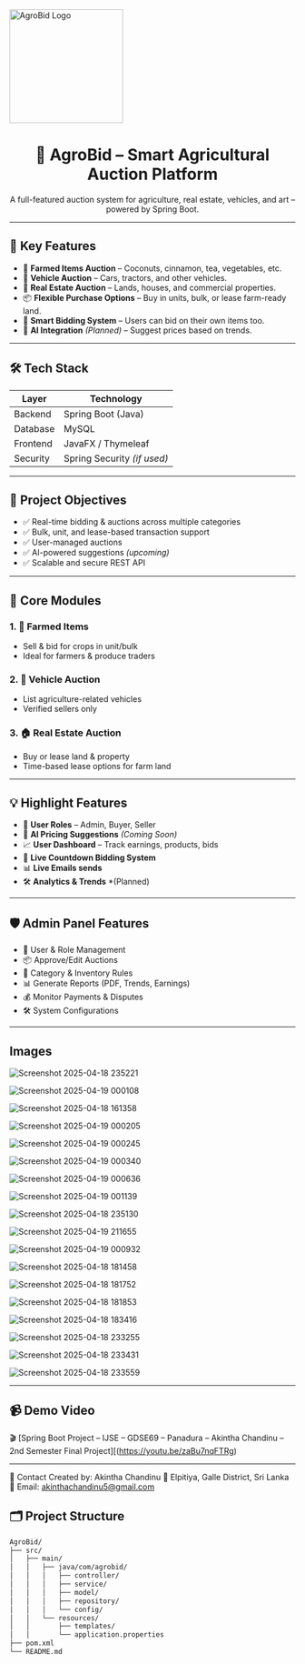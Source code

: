 
  <img src="![Uploading image-removebg-preview (3).png…]()" alt="AgroBid Logo" width="200"/>
</p>

<h1 align="center">🌾 AgroBid – Smart Agricultural Auction Platform</h1>

<p align="center">
  A full-featured auction system for agriculture, real estate, vehicles, and art – powered by Spring Boot.
</p>

---

## 🔑 Key Features

- 🥥 **Farmed Items Auction** – Coconuts, cinnamon, tea, vegetables, etc.  
- 🚗 **Vehicle Auction** – Cars, tractors, and other vehicles.  
- 🏡 **Real Estate Auction** – Lands, houses, and commercial properties.  
- 📦 **Flexible Purchase Options** – Buy in units, bulk, or lease farm-ready land.  
- 💬 **Smart Bidding System** – Users can bid on their own items too.  
- 🤖 **AI Integration** *(Planned)* – Suggest prices based on trends.  

---

## 🛠 Tech Stack

| Layer      | Technology       |
|------------|------------------|
| Backend    | Spring Boot (Java) |
| Database   | MySQL            |
| Frontend   | JavaFX / Thymeleaf  |
| Security   | Spring Security *(if used)* |


---

## 🚀 Project Objectives

- ✅ Real-time bidding & auctions across multiple categories  
- ✅ Bulk, unit, and lease-based transaction support  
- ✅ User-managed auctions  
- ✅ AI-powered suggestions *(upcoming)*  
- ✅ Scalable and secure REST API  

---

## 🧩 Core Modules

### 1. 🧺 Farmed Items
- Sell & bid for crops in unit/bulk  
- Ideal for farmers & produce traders  

### 2. 🚗 Vehicle Auction
- List agriculture-related vehicles  
- Verified sellers only  

### 3. 🏠 Real Estate Auction
- Buy or lease land & property  
- Time-based lease options for farm land  

---

## 💡 Highlight Features

- 🔐 **User Roles** – Admin, Buyer, Seller  
- 🧠 **AI Pricing Suggestions** *(Coming Soon)*  
- 📈 **User Dashboard** – Track earnings, products, bids  
- 💬 **Live Countdown Bidding System**  
- 📊 **Live Emails sends** 
- 🛠 **Analytics & Trends** *(Planned)

---

## 🛡️ Admin Panel Features

- 👥 User & Role Management  
- 📦 Approve/Edit Auctions  
- 🌾 Category & Inventory Rules  
- 📊 Generate Reports (PDF, Trends, Earnings)  
- 💰 Monitor Payments & Disputes  
- 🛠 System Configurations  


---

## Images

![Screenshot 2025-04-18 235221](https://github.com/user-attachments/assets/91030179-c136-4e8e-9905-4aee8ad4ef9d)

![Screenshot 2025-04-19 000108](https://github.com/user-attachments/assets/5cd489a0-4211-4e56-adcd-77c070c8214c)

![Screenshot 2025-04-18 161358](https://github.com/user-attachments/assets/1acf088a-efaf-4a70-9705-4976fcd4eef5)

![Screenshot 2025-04-19 000205](https://github.com/user-attachments/assets/9c143742-dde6-40c8-b7b9-ec422a34bece)

![Screenshot 2025-04-19 000245](https://github.com/user-attachments/assets/8aa35672-4535-430d-9043-86d21e0e2852)

![Screenshot 2025-04-19 000340](https://github.com/user-attachments/assets/063160ab-1f0d-45b6-b9bd-8bbc3a70af40)

![Screenshot 2025-04-19 000636](https://github.com/user-attachments/assets/8e1ea5a2-0e54-4b2d-ab73-8ad830fbaff7)

![Screenshot 2025-04-19 001139](https://github.com/user-attachments/assets/37495f28-f319-435c-b817-b32216ad97c8)

![Screenshot 2025-04-18 235130](https://github.com/user-attachments/assets/36b076b4-cd86-4eef-a45b-3ae1e5acd49e)

![Screenshot 2025-04-19 211655](https://github.com/user-attachments/assets/b0126622-db39-4d05-9419-ed0a2bbf46f3)

![Screenshot 2025-04-19 000932](https://github.com/user-attachments/assets/bb3d3c1c-b4e7-4d0a-ab56-e872a1da2838)

![Screenshot 2025-04-18 181458](https://github.com/user-attachments/assets/196e07d7-5477-491b-98ca-dfe05a517d71)

![Screenshot 2025-04-18 181752](https://github.com/user-attachments/assets/fb1330b3-a62d-43ad-82ec-468ef7f61082)

![Screenshot 2025-04-18 181853](https://github.com/user-attachments/assets/90b963f4-9db9-4177-888a-f47ba27736af)

![Screenshot 2025-04-18 183416](https://github.com/user-attachments/assets/937533f0-d880-40a1-b266-3878fffa368d)

![Screenshot 2025-04-18 233255](https://github.com/user-attachments/assets/27065e83-ef15-4139-af71-c480b4a2fa9c)

![Screenshot 2025-04-18 233431](https://github.com/user-attachments/assets/006c8c7b-a5ef-42ab-a9e6-df27dfa64c69)

![Screenshot 2025-04-18 233559](https://github.com/user-attachments/assets/f482ab8e-9948-45fa-a656-bc29d2de0753)






---

## 📹 Demo Video

🎬 [Spring Boot Project – IJSE – GDSE69 – Panadura – Akintha Chandinu – 2nd Semester Final Project][(https://youtu.be/zaBu7nqFTRg)


---


📧 Contact
Created by: Akintha Chandinu
📍 Elpitiya, Galle District, Sri Lanka
📨 Email: akinthachandinu5@gmail.com



## 🗂️ Project Structure

```bash
AgroBid/
├── src/
│   ├── main/
│   │   ├── java/com/agrobid/
│   │   │   ├── controller/
│   │   │   ├── service/
│   │   │   ├── model/
│   │   │   ├── repository/
│   │   │   └── config/
│   │   └── resources/
│   │       ├── templates/
│   │       └── application.properties
├── pom.xml
└── README.md


